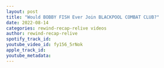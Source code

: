 ```yaml
---
layout: post
title: "Would BOBBY FISH Ever Join BLACKPOOL COMBAT CLUB?"
date: 2022-08-14
categories: rewind-recap-relive videos
author: rewind-recap-relive
spotify_track_id: 
youtube_video_id: fy156_5rNok
apple_track_id: 
youtube_metadata: 
---
```

